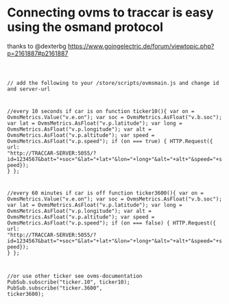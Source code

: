 Connecting ovms to traccar is easy using the osmand protocol
====

thanks to @dexterbg https://www.goingelectric.de/forum/viewtopic.php?p=2161887#p2161887

<code>
 
  // add the following to your /store/scripts/ovmsmain.js and change id and server-url


//every 10 seconds if car is on
function ticker10(){
var on = OvmsMetrics.Value("v.e.on");
var soc = OvmsMetrics.AsFloat("v.b.soc");
var lat = OvmsMetrics.AsFloat("v.p.latitude");
var long = OvmsMetrics.AsFloat("v.p.longitude");
var alt = OvmsMetrics.AsFloat("v.p.altitude");
var speed = OvmsMetrics.AsFloat("v.p.speed");
if (on === true) {
HTTP.Request({ url: "http://TRACCAR-SERVER:5055/?id=1234567&batt="+soc+"&lat="+lat+"&lon="+long+"&alt="+alt+"&speed="+speed});
} 
};


//every 60 minutes if car is off
function ticker3600(){
var on = OvmsMetrics.Value("v.e.on");
var soc = OvmsMetrics.AsFloat("v.b.soc");
var lat = OvmsMetrics.AsFloat("v.p.latitude");
var long = OvmsMetrics.AsFloat("v.p.longitude");
var alt = OvmsMetrics.AsFloat("v.p.altitude");
var speed = OvmsMetrics.AsFloat("v.p.speed");
if (on === false) {
HTTP.Request({ url: "http://TRACCAR-SERVER:5055/?id=1234567&batt="+soc+"&lat="+lat+"&lon="+long+"&alt="+alt+"&speed="+speed});
} 
};

//or use other ticker see ovms-documentation
PubSub.subscribe("ticker.10", ticker10);
PubSub.subscribe("ticker.3600", ticker3600);
</code>
